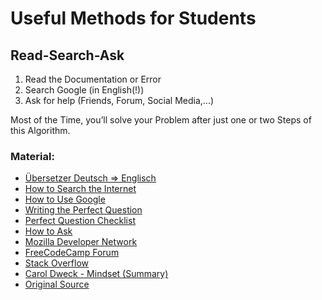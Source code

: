 # Useful Methods for Students

## Read-Search-Ask

1.  Read the Documentation or Error
1.  Search Google (in English(!))
1.  Ask for help (Friends, Forum, Social Media,...)

Most of the Time, you’ll solve your Problem after just one or two Steps of this Algorithm.

### Material:

- [Übersetzer Deutsch => Englisch](https://www.deepl.com/translator)
- [How to Search the Internet](http://mediasmarts.ca/tipsheet/how-search-internet-effectively)
- [How to Use Google](https://www.lifehack.org/articles/technology/20-tips-use-google-search-efficiently.html)
- [Writing the Perfect Question](https://codeblog.jonskeet.uk/2010/08/29/writing-the-perfect-question/)
- [Perfect Question Checklist](https://codeblog.jonskeet.uk/2012/11/24/stack-overflow-question-checklist/)
- [How to Ask](https://stackoverflow.com/help/how-to-ask)
- [Mozilla Developer Network](https://developer.mozilla.org/en-US/)
- [FreeCodeCamp Forum](https://forum.freecodecamp.org/)
- [Stack Overflow](https://stackoverflow.com/)
- [Carol Dweck - Mindset (Summary)](https://alexvermeer.com/why-your-mindset-important/)
- [Original Source](https://forum.freecodecamp.org/t/how-to-get-help-when-you-are-stuck/)
